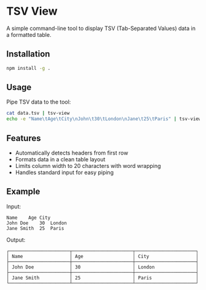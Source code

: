 # TSV View

A simple command-line tool to display TSV (Tab-Separated Values) data in a formatted table.

## Installation

```bash
npm install -g .
```

## Usage

Pipe TSV data to the tool:

```bash
cat data.tsv | tsv-view
echo -e "Name\tAge\tCity\nJohn\t30\tLondon\nJane\t25\tParis" | tsv-view
```

## Features

- Automatically detects headers from first row
- Formats data in a clean table layout
- Limits column width to 20 characters with word wrapping
- Handles standard input for easy piping

## Example

Input:
```
Name	Age	City
John Doe	30	London
Jane Smith	25	Paris
```

Output:
```
┌──────────────────────┬──────────────────────┬──────────────────────┐
│ Name                 │ Age                  │ City                 │
├──────────────────────┼──────────────────────┼──────────────────────┤
│ John Doe             │ 30                   │ London               │
├──────────────────────┼──────────────────────┼──────────────────────┤
│ Jane Smith           │ 25                   │ Paris                │
└──────────────────────┴──────────────────────┴──────────────────────┘
```
